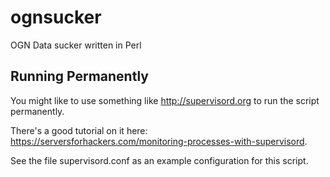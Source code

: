 # ognsucker
OGN Data sucker written in Perl

## Running Permanently

You might like to use something like http://supervisord.org to run the script permanently.

There's a good tutorial on it here: https://serversforhackers.com/monitoring-processes-with-supervisord.

See the file supervisord.conf as an example configuration for this script.
